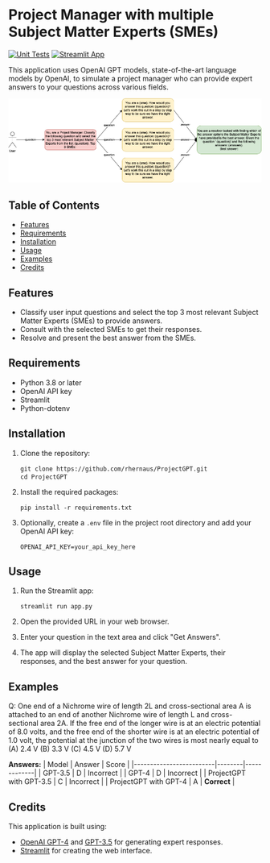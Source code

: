 # Project Manager with multiple Subject Matter Experts (SMEs)

[![Unit Tests](https://github.com/rhernaus/ProjectGPT/actions/workflows/unittests.yml/badge.svg)](https://github.com/rhernaus/ProjectGPT/actions/workflows/unittests.yml)
[![Streamlit App](https://static.streamlit.io/badges/streamlit_badge_black_white.svg)](https://rhernaus-projectgpt-app-s5m1hd.streamlit.app/)

This application uses OpenAI GPT models, state-of-the-art language models by OpenAI, to simulate a project manager who can provide expert answers to your questions across various fields.

![Architecture](architecture.png)

## Table of Contents

- [Features](#features)
- [Requirements](#requirements)
- [Installation](#installation)
- [Usage](#usage)
- [Examples](#examples)
- [Credits](#credits)

## Features

- Classify user input questions and select the top 3 most relevant Subject Matter Experts (SMEs) to provide answers.
- Consult with the selected SMEs to get their responses.
- Resolve and present the best answer from the SMEs.

## Requirements

- Python 3.8 or later
- OpenAI API key
- Streamlit
- Python-dotenv

## Installation

1. Clone the repository:

   ```
   git clone https://github.com/rhernaus/ProjectGPT.git
   cd ProjectGPT
   ```

2. Install the required packages:

   ```
   pip install -r requirements.txt
   ```

3. Optionally, create a `.env` file in the project root directory and add your OpenAI API key:

   ```
   OPENAI_API_KEY=your_api_key_here
   ```

## Usage

1. Run the Streamlit app:

   ```
   streamlit run app.py
   ```

2. Open the provided URL in your web browser.

3. Enter your question in the text area and click "Get Answers".

4. The app will display the selected Subject Matter Experts, their responses, and the best answer for your question.

## Examples

Q: One end of a Nichrome wire of length 2L and cross-sectional area A is attached to an end of another Nichrome wire of length L and cross- sectional area 2A. If the free end of the longer wire is at an electric potential of 8.0 volts, and the free end of the shorter wire is at an electric potential of 1.0 volt, the potential at the junction of the two wires is most nearly equal to
(A) 2.4 V
(B) 3.3 V
(C) 4.5 V
(D) 5.7 V

**Answers:**
| Model                   | Answer | Score       |
|-------------------------|--------|-------------|
| GPT-3.5                 | D      | Incorrect   |
| GPT-4                   | D      | Incorrect   |
| ProjectGPT with GPT-3.5 | C      | Incorrect   |
| ProjectGPT with GPT-4   | A      | **Correct** |

## Credits

This application is built using:

- [OpenAI GPT-4](https://beta.openai.com/docs/models/gpt-4) and [GPT-3.5](https://beta.openai.com/docs/models/gpt-3-5) for generating expert responses.
- [Streamlit](https://www.streamlit.io/) for creating the web interface.